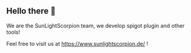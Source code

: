 ## Hello there 👋

We are the SunLightScorpion team, we develop spigot plugin and other tools!

Feel free to visit us at https://www.sunlightscorpion.de/ !
